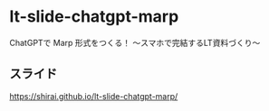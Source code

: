 # lt-slide-chatgpt-marp
ChatGPTで Marp 形式をつくる！ 〜スマホで完結するLT資料づくり〜

## スライド
https://shirai.github.io/lt-slide-chatgpt-marp/
